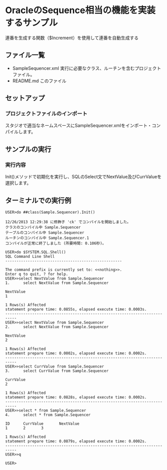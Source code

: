 # OracleのSequence相当の機能を実装するサンプル

連番を生成する関数（$Increment）を使用して連番を自動生成する

## ファイル一覧
- SampleSequencer.xml	実行に必要なクラス、ルーチンを含むプロジェクトファイル。
- README.md		このファイル

## セットアップ

### プロジェクトファイルのインポート

スタジオで適当なネームスペースにSampleSequencer.xmlをインポート・コンパイルします。

## サンプルの実行

### 実行内容

Init()メソッドで初期化を実行し、SQLのSelect文でNextValue及びCurrValueを選択します。

## ターミナルでの実行例

```
USER>do ##class(Sample.Sequencer).Init()
 
12/26/2013 12:29:38 に修飾子 'ck' でコンパイルを開始しました。
クラスのコンパイル中 Sample.Sequencer
テーブルのコンパイル中 Sample.Sequencer
ルーチンのコンパイル中 Sample.Sequencer.1
コンパイルが正常に終了しました (所要時間: 0.106秒)。
 
USER>do $SYSTEM.SQL.Shell()
SQL Command Line Shell
----------------------------------------------------
 
The command prefix is currently set to: <<nothing>>.
Enter q to quit, ? for help.
USER>>select NextValue from Sample.Sequencer
1.      select NextValue from Sample.Sequencer
 
NextValue
1
 
1 Rows(s) Affected
statement prepare time: 0.0855s, elapsed execute time: 0.0003s.
---------------------------------------------------------------------------
USER>>select NextValue from Sample.Sequencer
2.      select NextValue from Sample.Sequencer
 
NextValue
2
 
1 Rows(s) Affected
statement prepare time: 0.0002s, elapsed execute time: 0.0002s.
---------------------------------------------------------------------------
USER>>select CurrValue from Sample.Sequencer
3.      select CurrValue from Sample.Sequencer
 
CurrValue
2
 
1 Rows(s) Affected
statement prepare time: 0.0828s, elapsed execute time: 0.0002s.
---------------------------------------------------------------------------
USER>>select * from Sample.Sequencer
4.      select * from Sample.Sequencer
 
ID      CurrValue       NextValue
1       2       3
 
1 Rows(s) Affected
statement prepare time: 0.0879s, elapsed execute time: 0.0002s.
---------------------------------------------------------------------------
USER>>q
 
USER>
```
